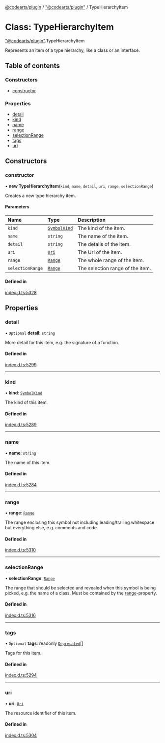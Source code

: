 [@codearts/plugin](../README.md) / ["@codearts/plugin"](../modules/_codearts_plugin_.md) / TypeHierarchyItem

# Class: TypeHierarchyItem

["@codearts/plugin"](../modules/_codearts_plugin_.md).TypeHierarchyItem

Represents an item of a type hierarchy, like a class or an interface.

## Table of contents

### Constructors

- [constructor](codearts_plugin_.TypeHierarchyItem.md#constructor)

### Properties

- [detail](codearts_plugin_.TypeHierarchyItem.md#detail)
- [kind](codearts_plugin_.TypeHierarchyItem.md#kind)
- [name](codearts_plugin_.TypeHierarchyItem.md#name)
- [range](codearts_plugin_.TypeHierarchyItem.md#range)
- [selectionRange](codearts_plugin_.TypeHierarchyItem.md#selectionrange)
- [tags](codearts_plugin_.TypeHierarchyItem.md#tags)
- [uri](codearts_plugin_.TypeHierarchyItem.md#uri)

## Constructors

### constructor

• **new TypeHierarchyItem**(`kind`, `name`, `detail`, `uri`, `range`, `selectionRange`)

Creates a new type hierarchy item.

#### Parameters

| Name | Type | Description |
| :------ | :------ | :------ |
| `kind` | [`SymbolKind`](../enums/codearts_plugin_.SymbolKind.md) | The kind of the item. |
| `name` | `string` | The name of the item. |
| `detail` | `string` | The details of the item. |
| `uri` | [`Uri`](codearts_plugin_.Uri.md) | The Uri of the item. |
| `range` | [`Range`](codearts_plugin_.Range.md) | The whole range of the item. |
| `selectionRange` | [`Range`](codearts_plugin_.Range.md) | The selection range of the item. |

#### Defined in

[index.d.ts:5328](https://github.com/huaweicloud/cloudide-plugin-api/blob/5055bbd/index.d.ts#L5328)

## Properties

### detail

• `Optional` **detail**: `string`

More detail for this item, e.g. the signature of a function.

#### Defined in

[index.d.ts:5299](https://github.com/huaweicloud/cloudide-plugin-api/blob/5055bbd/index.d.ts#L5299)

___

### kind

• **kind**: [`SymbolKind`](../enums/codearts_plugin_.SymbolKind.md)

The kind of this item.

#### Defined in

[index.d.ts:5289](https://github.com/huaweicloud/cloudide-plugin-api/blob/5055bbd/index.d.ts#L5289)

___

### name

• **name**: `string`

The name of this item.

#### Defined in

[index.d.ts:5284](https://github.com/huaweicloud/cloudide-plugin-api/blob/5055bbd/index.d.ts#L5284)

___

### range

• **range**: [`Range`](codearts_plugin_.Range.md)

The range enclosing this symbol not including leading/trailing whitespace
but everything else, e.g. comments and code.

#### Defined in

[index.d.ts:5310](https://github.com/huaweicloud/cloudide-plugin-api/blob/5055bbd/index.d.ts#L5310)

___

### selectionRange

• **selectionRange**: [`Range`](codearts_plugin_.Range.md)

The range that should be selected and revealed when this symbol is being
picked, e.g. the name of a class. Must be contained by the [range](codearts_plugin_.TypeHierarchyItem.md#range)-property.

#### Defined in

[index.d.ts:5316](https://github.com/huaweicloud/cloudide-plugin-api/blob/5055bbd/index.d.ts#L5316)

___

### tags

• `Optional` **tags**: readonly [`Deprecated`](../enums/codearts_plugin_.SymbolTag.md#deprecated)[]

Tags for this item.

#### Defined in

[index.d.ts:5294](https://github.com/huaweicloud/cloudide-plugin-api/blob/5055bbd/index.d.ts#L5294)

___

### uri

• **uri**: [`Uri`](codearts_plugin_.Uri.md)

The resource identifier of this item.

#### Defined in

[index.d.ts:5304](https://github.com/huaweicloud/cloudide-plugin-api/blob/5055bbd/index.d.ts#L5304)
